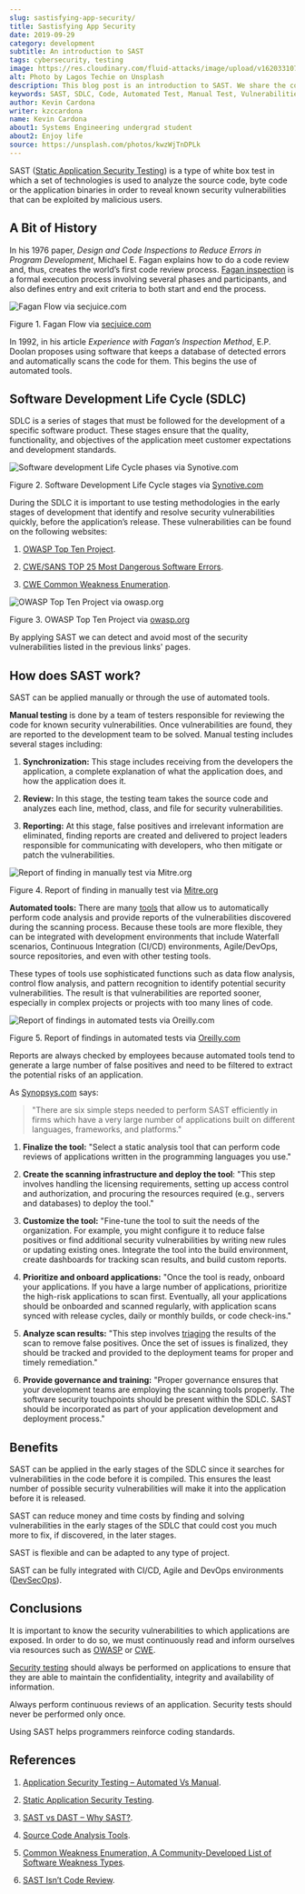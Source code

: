 ```yaml
---
slug: sastisfying-app-security/
title: Sastisfying App Security
date: 2019-09-29
category: development
subtitle: An introduction to SAST
tags: cybersecurity, testing
image: https://res.cloudinary.com/fluid-attacks/image/upload/v1620331073/blog/sastisfying-app-security/cover_pbcyaf.webp
alt: Photo by Lagos Techie on Unsplash
description: This blog post is an introduction to SAST. We share the concept, how SAST works, its types, history, and some of the benefits of implementing it in projects.
keywords: SAST, SDLC, Code, Automated Test, Manual Test, Vulnerabilities, Ethical Hacking, Pentesting
author: Kevin Cardona
writer: kzccardona
name: Kevin Cardona
about1: Systems Engineering undergrad student
about2: Enjoy life
source: https://unsplash.com/photos/kwzWjTnDPLk
---
```


SAST ([Static Application Security Testing](../../categories/sast/))
is a type of white box test
in which a set of technologies is used
to analyze the source code,
byte code or the application binaries
in order to reveal known security vulnerabilities
that can be exploited by malicious users.

## A Bit of History

In his 1976 paper, *Design and Code Inspections to Reduce Errors in
Program Development*, Michael E. Fagan explains how to do a code review
and, thus, creates the world’s first code review process. [Fagan
inspection](https://en.wikipedia.org/wiki/Fagan_inspection) is a formal
execution process involving several phases and participants, and also
defines entry and exit criteria to both start and end the process.

<div class="imgblock">

![Fagan Flow via secjuice.com](https://res.cloudinary.com/fluid-attacks/image/upload/v1620331068/blog/sastisfying-app-security/fagan_jbxgtk.webp)

<div class="title">

Figure 1. Fagan Flow via [secjuice.com](https://www.secjuice.com/sast-isnt-code-review-fight-me/)

</div>

</div>

In 1992, in his article *Experience with Fagan’s Inspection Method*,
E.P. Doolan proposes using software that keeps a database of detected
errors and automatically scans the code for them. This begins the use of
automated tools.

## Software Development Life Cycle (SDLC)

SDLC is a series of stages that must be followed for the development
of a specific software product. These stages ensure that the quality,
functionality, and objectives of the application meet customer
expectations and development standards.

<div class="imgblock">

![Software development Life Cycle phases via Synotive.com](https://res.cloudinary.com/fluid-attacks/image/upload/v1620331069/blog/sastisfying-app-security/sdlc_tgxhhl.webp)

<div class="title">

Figure 2. Software Development Life Cycle stages via
[Synotive.com](https://www.synotive.com/blog/wp-content/uploads/2017/02/software-development-life-cycle.jpg)

</div>

</div>

During the SDLC it is important to use testing methodologies in the
early stages of development that identify and resolve security
vulnerabilities quickly, before the application’s release. These
vulnerabilities can be found on the following websites:

1. [OWASP Top Ten
    Project](https://www.owasp.org/index.php/Category:OWASP_Top_Ten_Project).

2. [CWE/SANS TOP 25 Most Dangerous Software
    Errors](https://www.sans.org/top25-software-errors/).

3. [CWE Common Weakness Enumeration](https://cwe.mitre.org/).

<div class="imgblock">

![OWASP Top Ten Project via owasp.org](https://res.cloudinary.com/fluid-attacks/image/upload/v1620331070/blog/sastisfying-app-security/owasp_nks30b.webp)

<div class="title">

Figure 3. OWASP Top Ten Project via [owasp.org](https://www.owasp.org/images/5/5e/OWASP-Top-10-2017-es.pdf)

</div>

</div>

By applying SAST
we can detect and avoid most of the security vulnerabilities
listed in the previous links' pages.

## How does SAST work?

SAST can be applied manually or through the use of automated tools.

**Manual testing** is done by a team of testers responsible for
reviewing the code for known security vulnerabilities. Once
vulnerabilities are found, they are reported to the development team to
be solved. Manual testing includes several stages including:

1. **Synchronization:** This stage includes receiving from the
    developers the application, a complete explanation of what the
    application does, and how the application does it.

2. **Review:** In this stage, the testing team takes the source code
    and analyzes each line, method, class, and file for security
    vulnerabilities.

3. **Reporting:** At this stage, false positives and irrelevant
    information are eliminated, finding reports are created and
    delivered to project leaders responsible for communicating with
    developers, who then mitigate or patch the vulnerabilities.

<div class="imgblock">

![Report of finding in manually test via Mitre.org](https://res.cloudinary.com/fluid-attacks/image/upload/v1620331068/blog/sastisfying-app-security/report_vsuvtz.webp)

<div class="title">

Figure 4. Report of finding in manually test via
[Mitre.org](https://www.mitre.org/sites/default/files/publications/secure-code-review-report-sample.pdf)

</div>

</div>

**Automated tools:** There are many
[tools](https://www.owasp.org/index.php/Source_Code_Analysis_Tools) that
allow us to automatically perform code analysis and provide reports of
the vulnerabilities discovered during the scanning process. Because
these tools are more flexible, they can be integrated with development
environments that include Waterfall scenarios, Continuous Integration
(CI/CD) environments, Agile/DevOps, source repositories, and even
with other testing tools.

These types of tools use sophisticated functions such as data flow
analysis, control flow analysis, and pattern recognition to identify
potential security vulnerabilities. The result is that vulnerabilities
are reported sooner, especially in complex projects or projects with too
many lines of code.

<div class="imgblock">

![Report of findings in automated tests via Oreilly.com](https://res.cloudinary.com/fluid-attacks/image/upload/v1620331068/blog/sastisfying-app-security/toolreport_jjexvn.webp)

<div class="title">

Figure 5. Report of findings in automated tests via
[Oreilly.com](https://www.oreilly.com/library/view/industrial-internet-application/9781788298599/521ecdf9-f298-4e26-9b68-5baf6602094d.xhtml)

</div>

</div>

Reports are always checked by employees because automated tools tend to
generate a large number of false positives and need to be filtered to
extract the potential risks of an application.

As
[Synopsys.com](https://www.synopsys.com/software-integrity/resources/knowledge-database/static-application-security-testing.html)
says:

> "There are six simple steps needed to perform SAST efficiently in
> firms which have a very large number of applications built on
> different languages, frameworks, and platforms."

1. **Finalize the tool:** "Select a static analysis tool that can
    perform code reviews of applications written in the programming
    languages you use."

2. **Create the scanning infrastructure and deploy the tool**: "This
    step involves handling the licensing requirements, setting up access
    control and authorization, and procuring the resources required
    (e.g., servers and databases) to deploy the tool."

3. **Customize the tool:** "Fine-tune the tool to suit the needs of the
    organization. For example, you might configure it to reduce false
    positives or find additional security vulnerabilities by writing new
    rules or updating existing ones. Integrate the tool into the build
    environment, create dashboards for tracking scan results, and build
    custom reports.

4. **Prioritize and onboard applications:** "Once the tool is ready,
    onboard your applications. If you have a large number of
    applications, prioritize the high-risk applications to scan first.
    Eventually, all your applications should be onboarded and scanned
    regularly, with application scans synced with release cycles, daily
    or monthly builds, or code check-ins."

5. **Analyze scan results:** "This step involves
    [triaging](../triage-hacker/) the results of the scan to remove
    false positives. Once the set of issues is finalized, they should be
    tracked and provided to the deployment teams for proper and timely
    remediation."

6. **Provide governance and training:** "Proper governance ensures that
    your development teams are employing the scanning tools properly.
    The software security touchpoints should be present within the
    SDLC. SAST should be incorporated as part of your application
    development and deployment process."

## Benefits

SAST can be applied in the early stages of the SDLC since it
searches for vulnerabilities in the code before it is compiled. This
ensures the least number of possible security vulnerabilities will make
it into the application before it is released.

SAST can reduce money and time costs by finding and solving
vulnerabilities in the early stages of the SDLC that could cost you
much more to fix, if discovered, in the later stages.

SAST is flexible and can be adapted to any type of project.

SAST can be fully integrated with CI/CD,
Agile and DevOps environments ([DevSecOps](../../solutions/devsecops/)).

## Conclusions

It is important to know the security vulnerabilities
to which applications are exposed.
In order to do so,
we must continuously read and inform ourselves
via resources such as [OWASP](../../compliance/owasp/)
or [CWE](../../compliance/cwe/).

[Security testing](../../solutions/security-testing/)
should always be performed on applications
to ensure that
they are able to maintain the confidentiality,
integrity and availability of information.

Always perform continuous reviews of an application. Security tests
should never be performed only once.

Using SAST helps programmers reinforce coding standards.

## References

1. [Application Security Testing – Automated Vs
    Manual](https://www.checkmarx.com/2015/05/19/application-security-testing-automated-vs-manual/).

2. [Static Application Security
    Testing](https://www.synopsys.com/software-integrity/resources/knowledge-database/static-application-security-testing.html).

3. [SAST vs DAST – Why
    SAST?](https://www.checkmarx.com/2015/04/29/sast-vs-dast-why-sast-3/).

4. [Source Code Analysis
    Tools](https://www.owasp.org/index.php/Source_Code_Analysis_Tools).

5. [Common Weakness Enumeration, A Community-Developed List of Software
    Weakness Types](https://cwe.mitre.org/).

6. [SAST Isn’t Code
    Review](https://www.secjuice.com/sast-isnt-code-review-fight-me/).
